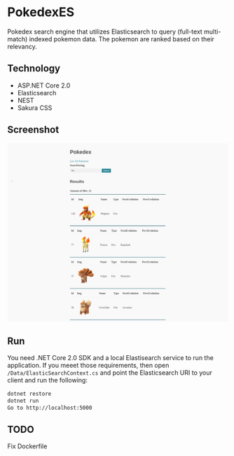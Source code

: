 # PokedexES

Pokedex search engine that utilizes Elasticsearch to query (full-text multi-match)
indexed pokemon data. The pokemon are ranked based on their relevancy.

Technology
----------
* ASP.NET Core 2.0
* Elasticsearch 
* NEST
* Sakura CSS

Screenshot
---
![poke](/screenshots/poke.png?raw=true "Post")

Run
---

You need .NET Core 2.0 SDK and a local Elastisearch service to run the
application. If you meeet those requirements, then  open
`/Data/ElasticSearchContext.cs` and point the Elasticsearch URI to your client
and run the following:

```
dotnet restore
dotnet run
Go to http://localhost:5000
```
TODO
----
Fix Dockerfile
